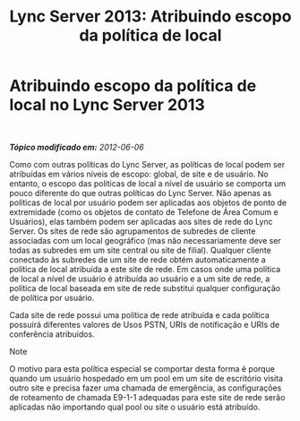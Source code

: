 ﻿---
title: 'Lync Server 2013: Atribuindo escopo da política de local'
TOCTitle: Atribuindo escopo da política de local
ms:assetid: e4c66517-c593-4253-b900-7b4dd8bddf2f
ms:mtpsurl: https://technet.microsoft.com/pt-br/library/JJ205360(v=OCS.15)
ms:contentKeyID: 49308415
ms.date: 05/19/2016
mtps_version: v=OCS.15
ms.translationtype: HT
---

# Atribuindo escopo da política de local no Lync Server 2013

 

_**Tópico modificado em:** 2012-06-06_

Como com outras políticas do Lync Server, as políticas de local podem ser atribuídas em vários níveis de escopo: global, de site e de usuário. No entanto, o escopo das políticas de local a nível de usuário se comporta um pouco diferente do que outras políticas do Lync Server. Não apenas as políticas de local por usuário podem ser aplicadas aos objetos de ponto de extremidade (como os objetos de contato de Telefone de Área Comum e Usuários), elas também podem ser aplicadas aos sites de rede do Lync Server. Os sites de rede são agrupamentos de subredes de cliente associadas com um local geográfico (mas não necessariamente deve ser todas as subredes em um site central ou site de filial). Qualquer cliente conectado às subredes de um site de rede obtém automaticamente a política de local atribuída a este site de rede. Em casos onde uma política de local a nível de usuário é atribuída ao usuário e a um site de rede, a política de local baseada em site de rede substitui qualquer configuração de política por usuário.

Cada site de rede possui uma política de rede atribuída e cada política possuirá diferentes valores de Usos PSTN, URIs de notificação e URIs de conferência atribuídos.

> [!note]  
> O motivo para esta política especial se comportar desta forma é porque quando um usuário hospedado em um pool em um site de escritório visita outro site e precisa fazer uma chamada de emergência, as configurações de roteamento de chamada E9-1-1 adequadas para este site de rede serão aplicadas não importando qual pool ou site o usuário está atribuído.
